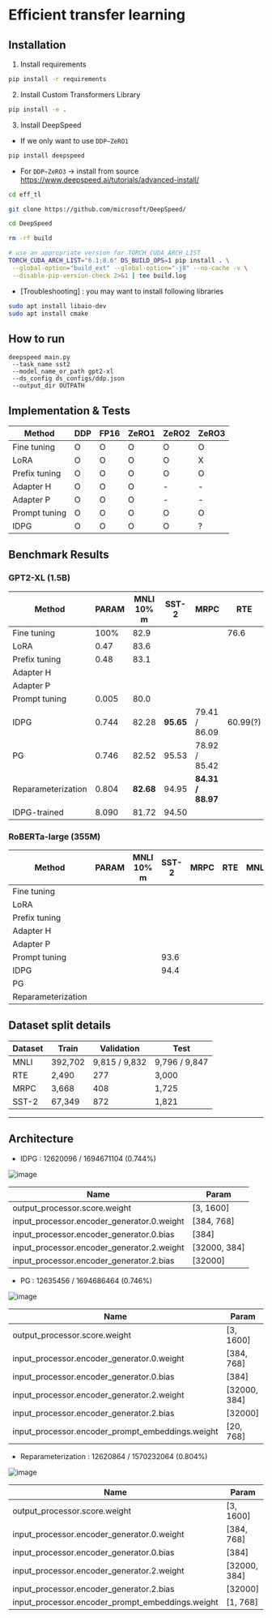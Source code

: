 # Efficient transfer learning

## Installation
1. Install requirements
```bash
pip install -r requirements
```
2. Install Custom Transformers Library
```bash
pip install -e .
```
3. Install DeepSpeed
  * If we only want to use <code>DDP~ZeRO1</code>
  ```bash
  pip install deepspeed
  ```
  * For <code>DDP~ZeRO3</code> -> install from source https://www.deepspeed.ai/tutorials/advanced-install/
  ```bash
  cd eff_tl
  
  git clone https://github.com/microsoft/DeepSpeed/
  
  cd DeepSpeed
  
  rm -rf build
  
  # use an appropriate version for TORCH_CUDA_ARCH_LIST
  TORCH_CUDA_ARCH_LIST="6.1;8.6" DS_BUILD_OPS=1 pip install . \
   --global-option="build_ext" --global-option="-j8" --no-cache -v \
   --disable-pip-version-check 2>&1 | tee build.log
  ```
  * [Troubleshooting] : you may want to install following libraries
  ```bash
  sudo apt install libaio-dev
  sudo apt install cmake
  ```
    
## How to run
```
deepspeed main.py 
 --task_name sst2 
 --model_name_or_path gpt2-xl 
 --ds_config ds_configs/ddp.json 
 --output_dir OUTPATH
```

## Implementation & Tests

|Method         | DDP   | FP16  | ZeRO1 | ZeRO2 | ZeRO3 |
|---            |---    |---    |---    |---    |---    |
|Fine tuning    |O      |O      |O      |O      |O      |
|LoRA           |O      |O      |O      |O      |X      |
|Prefix tuning  |O      |O      |O      |O      |O      |
|Adapter H      |O      |O      |O      |-      |-      |
|Adapter P      |O      |O      |O      |-      |-      |
|Prompt tuning  |O      |O      |O      |O      |O      |
|IDPG           |O      |O      |O      |O      |?      |


## Benchmark Results
### GPT2-XL (1.5B)
|Method            |PARAM | MNLI 10% m | SST-2      |MRPC                | RTE    |MNLI   |
|---               |---   |---         |---         |---                 |---     |---    |
|Fine tuning       |100%  |82.9        |            |                    |76.6    |       |
|LoRA              |0.47  |83.6        |            |                    |        |       |
|Prefix tuning     |0.48  |83.1        |            |                    |        |       |
|Adapter H         |      |            |            |                    |        |       |
|Adapter P         |      |            |            |                    |        |       |
|Prompt tuning     |0.005 |80.0        |            |                    |        |       |
|IDPG              |0.744 |82.28       |<b>95.65</b>|79.41 / 86.09       |60.99(?)|       |
|PG                |0.746 |82.52       |95.53       |78.92 / 85.42       |        |       |
|Reparameterization|0.804 |<b>82.68</b>|94.95       |<b>84.31 / 88.97</b>|        |       |
|IDPG-trained      |8.090 |81.72       |94.50       |                    |        |       |

### RoBERTa-large (355M)
|Method            |PARAM | MNLI 10% m | SST-2      |MRPC        | RTE    |MNLI   |
|---               |---   |---         |---         |---         |---     |---    |
|Fine tuning       |      |            |            |            |        |       |
|LoRA              |      |            |            |            |        |       |
|Prefix tuning     |      |            |            |            |        |       |
|Adapter H         |      |            |            |            |        |       |
|Adapter P         |      |            |            |            |        |       |
|Prompt tuning     |      |            |93.6        |            |        |       |
|IDPG              |      |            |94.4       |            |        |       |
|PG                |      |            |            |            |        |       |
|Reparameterization|      |            |            |            |        |       |

## Dataset split details
|Dataset        |Train    | Validation    | Test        |
|---            |---      |---            |---          |
|MNLI           | 392,702 | 9,815 / 9,832 |9,796 / 9,847|
|RTE            | 2,490   |     277       |    3,000    |
|MRPC           | 3,668   |     408       |    1,725    |
|SST-2          | 67,349  |     872       |    1,821    |

----

## Architecture

- IDPG : 12620096 / 1694671104 (0.744%)

![image](https://user-images.githubusercontent.com/29649894/147305170-5303fff4-d48b-44bf-9284-1ac1afdaa656.png)

|Name                                       |Param       |
|---                                        |---         |
|output_processor.score.weight              |[3, 1600]   |
|input_processor.encoder_generator.0.weight |[384, 768]  |
|input_processor.encoder_generator.0.bias   |[384]       |
|input_processor.encoder_generator.2.weight |[32000, 384]|
|input_processor.encoder_generator.2.bias   |[32000]     |

- PG : 12635456 / 1694686464 (0.746%)

![image](https://user-images.githubusercontent.com/29649894/147305182-9b46cea8-74e8-42a6-8dd4-4fe1267258d1.png)


|Name                                             |Param       |
|---                                              |---         |
|output_processor.score.weight                    |[3, 1600]   |
|input_processor.encoder_generator.0.weight       |[384, 768]  |
|input_processor.encoder_generator.0.bias         |[384]       |
|input_processor.encoder_generator.2.weight       |[32000, 384]|
|input_processor.encoder_generator.2.bias         |[32000]     |
|input_processor.encoder_prompt_embeddings.weight |[20, 768]   |

- Reparameterization : 12620864 / 1570232064 (0.804%)

![image](https://user-images.githubusercontent.com/29649894/147435274-6f5b4a50-3e03-439e-a37a-dfb6b6b001b9.png)

|Name                                             |Param       |
|---                                              |---         |
|output_processor.score.weight                    |[3, 1600]   |
|input_processor.encoder_generator.0.weight       |[384, 768]  |
|input_processor.encoder_generator.0.bias         |[384]       |
|input_processor.encoder_generator.2.weight       |[32000, 384]|
|input_processor.encoder_generator.2.bias         |[32000]     |
|input_processor.encoder_prompt_embeddings.weight |[1, 768]    |
